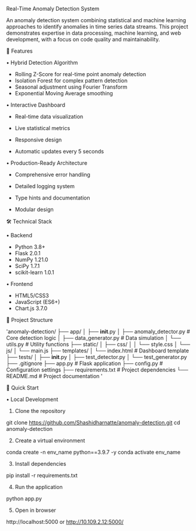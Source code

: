 Real-Time Anomaly Detection System

An anomaly detection system combining statistical and machine learning approaches to identify anomalies in time series data streams. This project demonstrates expertise in data processing, machine learning, and web development, with a focus on code quality and maintainability.

🌟 Features

•  Hybrid Detection Algorithm

-  Rolling Z-Score for real-time point anomaly detection
-  Isolation Forest for complex pattern detection
-  Seasonal adjustment using Fourier Transform
-  Exponential Moving Average smoothing


•  Interactive Dashboard

-  Real-time data visualization

-  Live statistical metrics

-  Responsive design

-  Automatic updates every 5 seconds


•  Production-Ready Architecture

-  Comprehensive error handling

-  Detailed logging system

-  Type hints and documentation

-  Modular design



🛠️ Technical Stack

• Backend

-  Python 3.8+
-  Flask 2.0.1
-  NumPy 1.21.0
-  SciPy 1.7.1
-  scikit-learn 1.0.1


• Frontend

-  HTML5/CSS3
-  JavaScript (ES6+)
-  Chart.js 3.7.0



📁 Project Structure

'anomaly-detection/
├── app/
│   ├── __init__.py
│   ├── anomaly_detector.py   # Core detection logic
│   ├── data_generator.py     # Data simulation
│   └── utils.py             # Utility functions
├── static/
│   ├── css/
│   │   └── style.css
│   └── js/
│       └── main.js
├── templates/
│   └── index.html           # Dashboard template
├── tests/
│   ├── __init__.py
│   ├── test_detector.py
│   └── test_generator.py
├── .gitignore
├── app.py                   # Flask application
├── config.py               # Configuration settings
├── requirements.txt        # Project dependencies
└── README.md              # Project documentation
'


🚀 Quick Start

• Local Development

1. Clone the repository

git clone https://github.com/Shashidharnatte/anomaly-detection.git
cd anomaly-detection

2. Create a virtual environment

conda create -n env_name python==3.9.7 -y
conda activate env_name

3. Install dependencies

pip install -r requirements.txt


4. Run the application

python app.py

5. Open in browser

http://localhost:5000 or http://10.109.2.12:5000/
